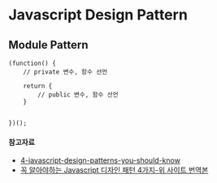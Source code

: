 # Javascript Design Pattern

## Module Pattern

```
(function() {
    // private 변수, 함수 선언

    return {
        // public 변수, 함수 선언 
    }


})();
```

#### 참고자료
- [4-javascript-design-patterns-you-should-know](https://scotch.io/bar-talk/4-javascript-design-patterns-you-should-know)
- [꼭 알아야하는 Javascript 디자인 패턴 4가지-위 사이트 번역본](https://kkd927.github.io/general/web/javascript/2017/04/12/4-JavaScript-Design-Patterns-You-Should-Know.html)
